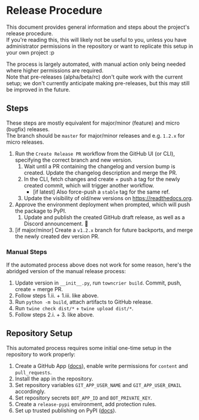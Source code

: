 <!-- SPDX-License-Identifier: MIT -->

# Release Procedure

This document provides general information and steps about the project's release procedure.  
If you're reading this, this will likely not be useful to you, unless you have administrator permissions in the repository or want to replicate this setup in your own project :p

The process is largely automated, with manual action only being needed where higher permissions are required.  
Note that pre-releases (alpha/beta/rc) don't quite work with the current setup; we don't currently anticipate making pre-releases, but this may still be improved in the future.


## Steps

These steps are mostly equivalent for major/minor (feature) and micro (bugfix) releases.  
The branch should be `master` for major/minor releases and e.g. `1.2.x` for micro releases.

1. Run the `Create Release PR` workflow from the GitHub UI (or CLI), specifying the correct branch and new version.
    1. Wait until a PR containing the changelog and version bump is created. Update the changelog description and merge the PR.
    2. In the CLI, fetch changes and create + push a tag for the newly created commit, which will trigger another workflow.
        - [if latest] Also force-push a `stable` tag for the same ref.
    3. Update the visibility of old/new versions on https://readthedocs.org.
2. Approve the environment deployment when prompted, which will push the package to PyPI.
    1. Update and publish the created GitHub draft release, as well as a Discord announcement. 🎉
3. [if major/minor] Create a `v1.2.x` branch for future backports, and merge the newly created dev version PR.


### Manual Steps

If the automated process above does not work for some reason, here's the abridged version of the manual release process:

1. Update version in `__init__.py`, run `towncrier build`. Commit, push, create + merge PR.
2. Follow steps 1.ii. + 1.iii. like above.
3. Run `python -m build`, attach artifacts to GitHub release.
4. Run `twine check dist/*` + `twine upload dist/*`.
5. Follow steps 2.i. + 3. like above.


## Repository Setup

This automated process requires some initial one-time setup in the repository to work properly:

1. Create a GitHub App ([docs](https://docs.github.com/en/apps/creating-github-apps/authenticating-with-a-github-app/making-authenticated-api-requests-with-a-github-app-in-a-github-actions-workflow)), enable write permissions for `content` and `pull_requests`.
2. Install the app in the repository.
3. Set repository variables `GIT_APP_USER_NAME` and `GIT_APP_USER_EMAIL` accordingly.
4. Set repository secrets `BOT_APP_ID` and `BOT_PRIVATE_KEY`.
5. Create a `release-pypi` environment, add protection rules.
6. Set up trusted publishing on PyPI ([docs](https://docs.pypi.org/trusted-publishers/adding-a-publisher/)).
